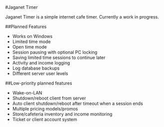 #Jaganet Timer

Jaganet Timer is a simple internet cafe timer. Currently a work in progress.

##Planned Features

* Works on Windows
* Limited time mode
* Open time mode
* Session pausing with optional PC locking
* Saving limited time sessions to continue later
* Activity and income logging
* Log database backups
* Different server user levels

##Low-priority planned features

* Wake-on-LAN
* Shutdown/reboot client from server
* Auto client shutdown/reboot after timeout when a session ends
* Multiple pricing models/promos
* Store/cafeteria inventory and income monitoring
* Ticket or client account system
